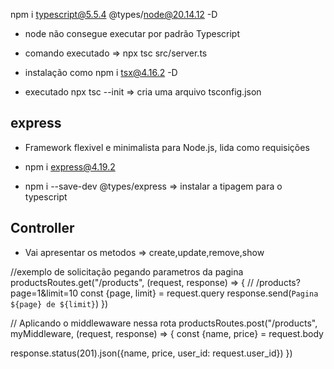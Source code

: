 npm i typescript@5.5.4 @types/node@20.14.12 -D

- node não consegue executar por padrão Typescript
- comando executado => npx tsc src/server.ts

- instalação como npm i tsx@4.16.2 -D

- executado npx tsc --init => cria uma arquivo tsconfig.json

## express
- Framework flexivel e minimalista para Node.js, lida como requisições

- npm i express@4.19.2
- npm i --save-dev @types/express => instalar a tipagem para o typescript

## Controller
- Vai apresentar os metodos => create,update,remove,show

//exemplo de solicitação pegando parametros da pagina
productsRoutes.get("/products", (request, response) => {
  // /products?page=1&limit=10
  const {page, limit} = request.query
  response.send(`Pagina ${page} de ${limit}`)
})

// Aplicando o middlewaware nessa rota
productsRoutes.post("/products", myMiddleware, (request, response) => {
  const {name, price} = request.body

  response.status(201).json({name, price, user_id: request.user_id})
})
